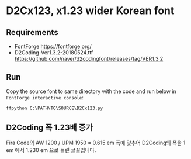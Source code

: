 # D2Cx123, x1.23 wider Korean font 

## Requirements

- FontForge https://fontforge.org/
- D2Coding-Ver1.3.2-20180524.ttf https://github.com/naver/d2codingfont/releases/tag/VER1.3.2

## Run

Copy the source font to same directory with the code and
run below in `FontForge interactive console`:

```
ffpython C:\PATH\TO\SOURCE\D2Cx123.py
```

## D2Coding 폭 1.23배 증가

Fira Code의 AW 1200 / UPM 1950 = 0.615 em 폭에 맞추어
D2Coding의 폭을 1 em 에서 1.230 em 으로 늘린 글꼴입니다.
